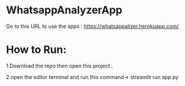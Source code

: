 # WhatsappAnalyzerApp

Go to this URL to use the apps : https://whatsappalizer.herokuapp.com/

# How to Run:

 1.Download the repo then open this project .

 2.open the editor terminal and run this command-> streamlit run app.py

